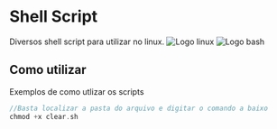 # Shell Script
Diversos shell script para utilizar no linux.
![Logo linux](http://crunchadeal.com/wp-content/uploads/2014/09/Linux-logo.png)
![Logo bash](http://blog.techhysahil.com/wp-content/uploads/2016/01/Bash_Scripting.jpeg)

Como utilizar
----
Exemplos de como utlizar os scripts
```c
//Basta localizar a pasta do arquivo e digitar o comando a baixo
chmod +x clear.sh

